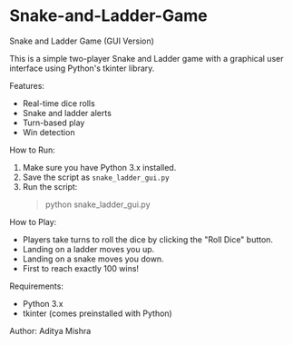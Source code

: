 # Snake-and-Ladder-Game
Snake and Ladder Game (GUI Version)

This is a simple two-player Snake and Ladder game with a graphical user interface using Python's tkinter library.

Features:
- Real-time dice rolls
- Snake and ladder alerts
- Turn-based play
- Win detection

How to Run:
1. Make sure you have Python 3.x installed.
2. Save the script as `snake_ladder_gui.py`
3. Run the script:
   > python snake_ladder_gui.py

How to Play:
- Players take turns to roll the dice by clicking the "Roll Dice" button.
- Landing on a ladder moves you up.
- Landing on a snake moves you down.
- First to reach exactly 100 wins!

Requirements:
- Python 3.x
- tkinter (comes preinstalled with Python)

Author: Aditya Mishra
